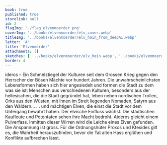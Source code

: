 ```yaml
---
book: true
published: true
storelink: null
id: 2
flagImg: './flag_elvenmoerder.png'
coverImg: '../books/elvenmoerder/elv_cover.webp'
titleImg: '../books/elvenmoerder/elv_hain_from_deepAI.webp'
letter: 'A'
title: 'Elvenmörder'
attachments: []
sketches: [ '../books/elvenmoerder/elv_hein.webp', '../books/elvenmoerder/elv_polizei.webp', '../books/elvenmoerder/elv_poly_motoros.webp', '../books/elvenmoerder/elv_wappen.webp']
border: 4
---
```


ideros – Ein Schmelztiegel der Kulturen seit dem Grossen Krieg gegen den Herrscher der Bösen Mächte vor hundert Jahren. Die unwahrscheinlichsten Lebensformen haben sich hier angesiedelt und formen die Stadt zu dem was sie ist: Menschen aus verschiedenen Kulturen, besonders aus der hellesischen, die die Stadt gegründet hat, leben neben nordischen Trollen, Orks aus den Wüsten, mit ihnen im Streit liegenden Nomaden, Satyrn aus den Wäldern…
… und mächtigen Elven, die einst die Stadt vor dem Untergang bewahrt haben. Der elvische Einfluss wächst. Die städtischen Kaufleute und Potentaten sehen ihre Macht bedroht. Aideros gleicht einem Pulverfass.
Inmitten dieser Wirren wird die Leiche eines Elven gefunden. Die Anspannung ist gross. Für die Ordnungshüter Proxos und Ktesides gilt es, die Wahrheit herauszufinden, bevor die Tat alten Hass erglühen und Konflikte aufbrechen lässt.

